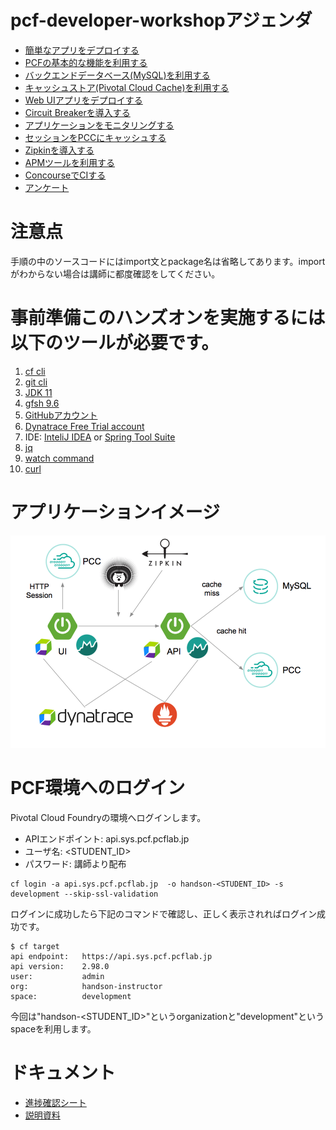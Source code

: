 # pcf-developer-workshopアジェンダ
* [簡単なアプリをデプロイする](https://github.com/tkaburagi/pcf-developer-workshop/blob/master/deploy-simple-spring-boot.md)
* [PCFの基本的な機能を利用する](https://github.com/tkaburagi/pcf-developer-workshop/blob/master/pcf-basic.md)
* [バックエンドデータベース(MySQL)を利用する](https://github.com/tkaburagi/pcf-developer-workshop/blob/master/backend-mysql.md)
* [キャッシュストア(Pivotal Cloud Cache)を利用する](https://github.com/tkaburagi/pcf-developer-workshop/blob/master/backend-pcc.md)
* [Web UIアプリをデプロイする](https://github.com/tkaburagi/pcf-developer-workshop/blob/master/deploy-ui.md)
* [Circuit Breakerを導入する](https://github.com/tkaburagi/pcf-developer-workshop/blob/master/circuit-breaker.md)
* [アプリケーションをモニタリングする](https://github.com/tkaburagi/pcf-developer-workshop/blob/master/monitoring.md)
* [セッションをPCCにキャッシュする](https://github.com/tkaburagi/pcf-developer-workshop/blob/master/session-cache-pcc.md)
* [Zipkinを導入する](https://github.com/tkaburagi/pcf-developer-workshop/blob/master/zipkin.md)
* [APMツールを利用する](https://github.com/tkaburagi/pcf-developer-workshop/blob/master/apm.md)
* [ConcourseでCIする](https://github.com/tkaburagi/pcf-developer-workshop/blob/master/concourse.md)
* [アンケート](https://docs.google.com/forms/d/e/1FAIpQLSf9KHCcjvbMiHyqCk1a012-hGSM0yZVlUcHsmrmrMMzv8d8iw/viewform?usp=sf_link)

# 注意点
手順の中のソースコードにはimport文とpackage名は省略してあります。importがわからない場合は講師に都度確認をしてください。

# 事前準備このハンズオンを実施するには以下のツールが必要です。
1. [cf cli](https://docs.cloudfoundry.org/cf-cli/install-go-cli.html)
2. [git cli](https://git-scm.com/)
3. [JDK 11](https://www.oracle.com/technetwork/java/javase/downloads/jdk11-downloads-5066655.html)
4. [gfsh 9.6](https://network.pivotal.io/products/pivotal-gemfire#/releases/204094)
5. [GitHubアカウント](https://www.github.com/)
6. [Dynatrace Free Trial account](https://www.dynatrace.com/ja/trial/?vehicle_name=https://www.dynatrace.com/ja/)
7. IDE: [InteliJ IDEA](https://www.jetbrains.com/idea/) or [Spring Tool Suite](https://spring.io/tools)
8. [jq](https://stedolan.github.io/jq/download/)
9. [watch command](http://osxdaily.com/2010/08/22/install-watch-command-on-os-x/)
10. [curl](https://curl.haxx.se/download.html)

# アプリケーションイメージ
![image](https://github.com/tkaburagi/pcf-developer-workshop/blob/master/img/readme-1.png)

# PCF環境へのログイン
Pivotal Cloud Foundryの環境へログインします。

* APIエンドポイント: api.sys.pcf.pcflab.jp
* ユーザ名: <STUDENT_ID>
* パスワード: 講師より配布


``` shell
cf login -a api.sys.pcf.pcflab.jp  -o handson-<STUDENT_ID> -s development --skip-ssl-validation
```

ログインに成功したら下記のコマンドで確認し、正しく表示されればログイン成功です。

``` console
$ cf target
api endpoint:   https://api.sys.pcf.pcflab.jp
api version:    2.98.0
user:           admin
org:            handson-instructor
space:          development
```

今回は"handson-<STUDENT_ID>"というorganizationと"development"というspaceを利用します。

# ドキュメント
* [進捗確認シート](https://docs.google.com/spreadsheets/d/1pSoTiZ3pL4wzOwpTHmEixJxVbbtfOfNP5_bxAH6KU3w/edit?usp=sharing)
* [説明資料](https://docs.google.com/presentation/d/1gj41oGsGXIoWiha3-ucSyL1SDWbKkCC8GM9amnQqNWw/edit?usp=sharing)
